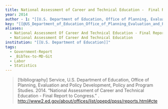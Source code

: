 ```yaml
---
title: National Assessment of Career and Technical Education -  Final Report to Congress
year: 2014
author - 1: "[[U.S. Department of Education, Office of Planning, Evaluation and Policy Development, Policy and Program Studies Service]]"
key: "[[@US_Department_of_Education_Office_of_Planning_Evaluation_and_Policy_Development_Policy_and_Program_Studies_Service2014-kt]]"
aliases:
  - National Assessment Of Career And Technical Education - Final Report To Congress
  - National Assessment Of Career And Technical Education
institution: "[[U.S. Department of Education]]"
tags:
  - Government-Report
  - _BibTex-to-MD-Git
  - Labor
  - Statistics
---
```


> [!bibliography]
> Service, U.S. Department of Education, Office of Planning, Evaluation and Policy Development, Policy and Program Studies. 2014. “National Assessment of Career and Technical Education -  Final Report to Congress.” . http://www2.ed.gov/about/offices/list/opepd/ppss/reports.html#cte